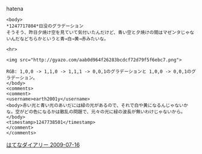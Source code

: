 
hatena

```
<body>
*1247717804*日没のグラデーション
そうそう、昨日夕焼け空を見ていて気付いたんだけど、青い空と夕焼けの間はマゼンタじゃないんだなどちらかというと青→白→黄→赤みたいな。

<hr>

<img src="http://gyazo.com/aab0d964f26283bcdcf72d79f5f6ebc7.png">

RGB: 1,0,0 -> 1,1,0 -> 1,1,1 -> 0,0,1のグラデーションと 1,0,0 -> 0,0,1のグラデーション。
</body>
<comments>
<comment>
<username>earth2001y</username>
<body>赤い光と青い光のあいだには緑の光があるので、それで白や黄になるんじゃないかな。空がどの色になるかは散乱の問題で、元々の光に緑の波長が無いわけじゃないから。</body>
<timestamp>1247738501</timestamp>
</comment>
</comments>
```


[はてなダイアリー 2009-07-16](https://nishiohirokazu.hatenadiary.org/archive/2009/07/16)